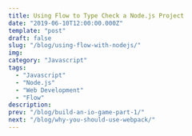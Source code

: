 ```yaml
---
title: Using Flow to Type Check a Node.js Project
date: "2019-06-10T12:00:00.000Z"
template: "post"
draft: false
slug: "/blog/using-flow-with-nodejs/"
img:
category: "Javascript"
tags:
  - "Javascript"
  - "Node.js"
  - "Web Development"
  - "Flow"
description: 
prev: "/blog/build-an-io-game-part-1/"
next: "/blog/why-you-should-use-webpack/"
---
```

